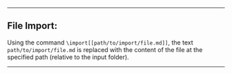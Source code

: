 
---

## File Import:
Using the command ``\import[[path/to/import/file.md]]``, the text 
``path/to/import/file.md`` is replaced with the content of the file at the 
specified path (relative to the input folder).

---
